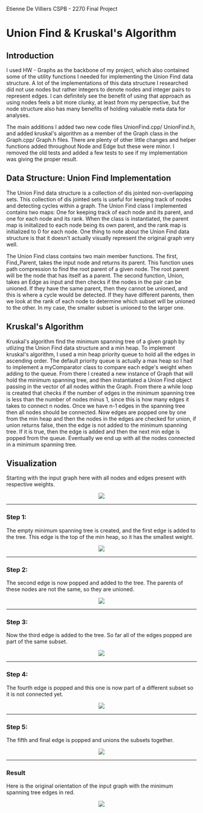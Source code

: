 Etienne De Villiers
CSPB - 2270
Final Project

# Union Find & Kruskal's Algorithm

## Introduction
I used HW - Graphs as the backbone of my project, which also contained some of the utility functions I needed for implementing the Union Find data structure. A lot of the implementations of this data structure I researched did not use nodes but rather integers to denote nodes and integer pairs to represent edges. I can definitely see the benefit of using that approach as using nodes feels a bit more clunky, at least from my perspective, but the node structure also has many benefits of holding valuable meta data for analyses. 

The main additions I added two new code files UnionFind.cpp/ UnionFind.h, and added kruskal's algorithm as a member of the Graph class in the Graph.cpp/ Graph.h files. There are plenty of other little changes and helper functions added throughout Node and Edge but these were minor. I removed the old tests and added a few tests to see if my implementation was giving the proper result.

## Data Structure: Union Find Implementation
The Union Find data structure is a collection of dis jointed non-overlapping sets. This collection of dis jointed sets is useful for keeping track of nodes and detecting cycles within a graph. The Union Find class I implemented contains two maps: One for keeping track of each node and its parent, and one for each node and its rank. When the class is instantiated, the parent map is iniitalized to each node being its own parent, and the rank map is initialized to 0 for each node. One thing to note about the Union Find data structure is that it doesn't actually visually represent the original graph very well.

The Union Find class contains two main member functions. The first, Find_Parent, takes the input node and returns its parent. This function uses path compression to find the root parent of a given node. The root parent will be the node that has itself as a parent. The second function, Union, takes an Edge as input and then checks if the nodes in the pair can be unioned. If they have the same parent, then they cannot be unioned, and this is where a cycle would be detected. If they have different parents, then we look at the rank of each node to determine which subset will be unioned to the other. In my case, the smaller subset is unioned to the larger one. 


## Kruskal's Algorithm
Kruskal's algorithm find the minimum spanning tree of a given graph by utlizing the Union Find data structure and a min heap. To implement kruskal's algorithm, I used a min heap priority queue to hold all the edges in ascending order. The default priority queue is actually a max heap so I had to implement a myComparator class to compare each edge's weight when adding to the queue. From there I created a new instance of Graph that will hold the minimum spanning tree, and then instantiated a Union Find object passing in the vector of all nodes within the Graph. From there a while loop is created that checks if the number of edges in the minimum spanning tree is less than the number of nodes minus 1, since this is how many edges it takes to connect n nodes. Once we have n-1 edges in the spanning tree then all nodes should be connected. Now edges are popped one by one from the min heap and then the nodes in the edges are checked for union, if union returns false, then the edge is not added to the minimum spanning tree. If it is true, then the edge is added and then the next min edge is popped from the queue. Eventually we end up with all the nodes connected in a minimum spanning tree.


## Visualization
Starting with the input graph here with all nodes and edges present with respective weights.
<p align="center">
  <img src="https://github.com/etiennedv/graph-final-project/assets/10566058/f15b58b3-820d-4903-8a4f-a163b6a63be6"/> 
</p>

---

### Step 1:
The empty minimum spanning tree is created, and the first edge is added to the tree. This edge is the top of the min heap, so it has the smallest weight. 
<p align="center">
  <img src="https://github.com/etiennedv/graph-final-project/assets/10566058/a29477fa-d840-48cb-afd5-f9b16a130fcf" /> 
</p>

---

### Step 2:
The second edge is now popped and added to the tree. The parents of these nodes are not the same, so they are unioned.
<p align="center">
  <img src="https://github.com/etiennedv/graph-final-project/assets/10566058/5240154a-47da-4d0d-834d-4a4280c75758" /> 
</p>

---

### Step 3:
Now the third edge is added to the tree. So far all of the edges popped are part of the same subset.
<p align="center">
  <img src="https://github.com/etiennedv/graph-final-project/assets/10566058/d09b7503-ebbb-433c-9be9-ec7308e2928e" /> 
</p>

---

### Step 4:
The fourth edge is popped and this one is now part of a different subset so it is not connected yet. 
<p align="center">
  <img src="https://github.com/etiennedv/graph-final-project/assets/10566058/2e38c34a-86ef-4f0c-811d-2d9ad9b702a1" /> 
</p>

---

### Step 5:
The fifth and final edge is popped and unions the subsets together. 
<p align="center">
  <img src="https://github.com/etiennedv/graph-final-project/assets/10566058/54e797f5-9533-4aef-ae3d-3f0336a58043" /> 
</p>

---

### Result
Here is the original orientation of the input graph with the minimum spanning tree edges in red. 
<p align="center">
  <img src="https://github.com/etiennedv/graph-final-project/assets/10566058/8a866acb-ec73-4365-a200-c909e2303aae" /> 
</p>








